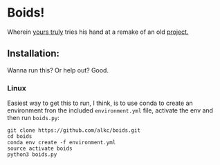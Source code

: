 # Boids!

Wherein [yours truly](https://github.com/alkc) tries his hand at a remake of an old [project.](https://github.com/alkc/flockingboids)

## Installation:

Wanna run this? Or help out? Good.

### Linux

Easiest way to get this to run, I think, is to use conda to create an environment fron the included 
`environment.yml` file, activate the env and then run `boids.py`:

```
git clone https://github.com/alkc/boids.git
cd boids
conda env create -f environment.yml
source activate boids
python3 boids.py
```
